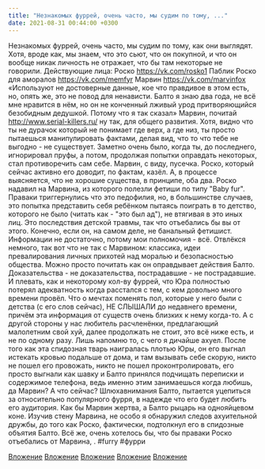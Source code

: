 ```yaml
---
title: "Незнакомых фуррей, очень часто, мы судим по тому, ..."
date: 2021-08-31 00:44:00 +0300
---
```


Незнакомых фуррей, очень часто, мы судим по тому, как они выглядят. Хотя, вроде как, мы знаем, что это сьют, что он покупной, и что он вообще никак личность не отражает, что бы там некоторые не говорили.
Действующие лица:
Роско https://vk.com/rosko1
Паблик Роско для аморалов https://vk.com/memfyr
Марвин https://vk.com/marvinfox
«Используют не достоверные данные, кое что правдивое в этом есть, но, опять же, это не повод для ненависти. Балто я знаю два года, не всё мне нравится в нём, но он не конченный лживый урод притворяющийся безобидным дедушкой. Потому что я так сказал»
Марвин, почитай http://www.serial-killers.ru/ ну так, для общего развития. Хотя, видно что ты не дурачок который не понимает где верх, а где низ, ты просто пытаешься манипулировать фактами, делая вид, что то что тебе не выгодно - не существует. Заметно очень было, когда ты, до последнего, игнорировал пруфы, а потом, продолжая попытки оправдать некоторых, стал противоречить сам себе.
Марвин, с виду, пусечка. Роско, который сейчас активно его доводит, по фактам, казёл. А, в процессе выясняется, что не хорошие существа, в принципе, оба два. Роско надавил на Марвина, из которого полезли фетиши по типу "Baby fur". Праваки триггернулись что это педофилия, но, в большинстве случаев, это попытка представить себя ребёнком пытаясь поиграть в то детство, которого не было (читать как - "это был ад"), не втягивая в это иных лиц. Это последствия детской травмы, так что отъебались бы вы от этого. Конечно, если он, на самом деле, не банальный фетишист. Информации не достаточно, потому мои полномочия - всё.
Отвлёкся немного, так вот что не так с Марвином: классика, идеи превалирования личных прихотей над моралью и безопасностью общества. Можно просто почитать как он оправдывает действия Балто. Доказательства - не доказательства, пострадавшие - не пострадавшие. И плевать, как и некоторому кол-ву фуррей, что Юра полностью потерял адекватность когда расстался с тем, с кем довольно много времени провёл. Что о мечтах поменять пол, которые у него были с детства (с его слов сейчас), НЕ СЛЫШАЛИ до недавнего времени, причём эта информация от существ очень близких к нему когда-то. А с другой стороны у нас любитель расчленёнки, предлагающий малолетним свой хуй, далее продолжать не стоит, это всё ниже есть, и не по одному разу. Лишь напомню то, с чего я дичайше ахуел. После того как эта спидозная тварь наигралась плотью Юры, он его выгнал истекать кровью подальше от дома, и там вызывать себе скорую, никто не пошел его провожать, никто не пошел проконтролировать, его просто выгнали как шавку и Балто принялся подчищать переписки и содержимое телефона, ведь именно этим занимаешься когда любишь, да Марвин?
А что сейчас? Шлюхавнимания Балто, пытается уцепиться за относительно популярного фурря, в надежде что его будет любить его аудитория. Как бы Марвин жертва, а Балто рыцарь на однояйцевом коне. Изучив стену Марвина, не особо я обнаружил следов ахуительной дружбы, до того как Роско, фактически, подтолкнул его в спидозные объятия Балто.
Всё же, очень хотелось бы, что бы праваки Роско отъебались от Марвина, .
#furry #фурри


[Вложение](https://vk.com/video41076938_456239486)
[Вложение](/assets/vk_photos/3/4YTLNMTZv9g.jpg)
[Вложение](/assets/vk_photos/3/IH9xaifGwtI.jpg)
[Вложение](/assets/vk_photos/3/YyD_ie7niuM.jpg)
[Вложение](/assets/vk_photos/4/xu-n21dKeho.jpg)
